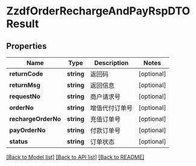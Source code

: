 # ZzdfOrderRechargeAndPayRspDTOResult

## Properties
Name | Type | Description | Notes
------------ | ------------- | ------------- | -------------
**returnCode** | **string** | 返回码 | [optional] 
**returnMsg** | **string** | 返回信息 | [optional] 
**requestNo** | **string** | 商户请求号 | [optional] 
**orderNo** | **string** | 增值代付订单号 | [optional] 
**rechargeOrderNo** | **string** | 充值订单号 | [optional] 
**payOrderNo** | **string** | 付款订单号 | [optional] 
**status** | **string** | 订单状态 | [optional] 

[[Back to Model list]](../README.md#documentation-for-models) [[Back to API list]](../README.md#documentation-for-api-endpoints) [[Back to README]](../README.md)


